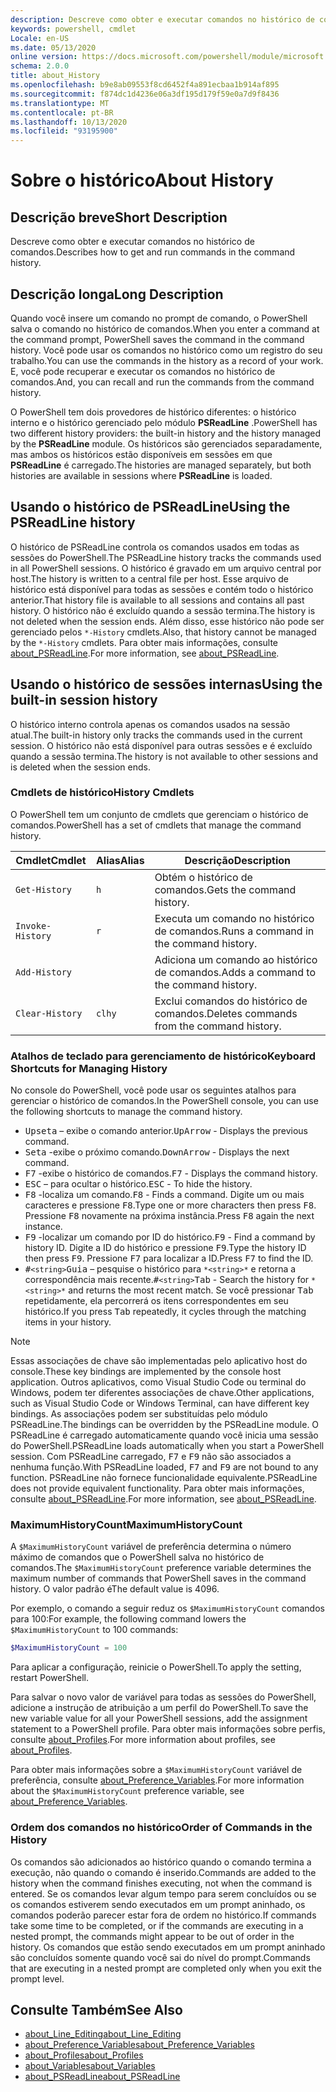 ```yaml
---
description: Descreve como obter e executar comandos no histórico de comandos.
keywords: powershell, cmdlet
Locale: en-US
ms.date: 05/13/2020
online version: https://docs.microsoft.com/powershell/module/microsoft.powershell.core/about/about_history?view=powershell-7&WT.mc_id=ps-gethelp
schema: 2.0.0
title: about_History
ms.openlocfilehash: b9e8ab09553f8cd6452f4a891ecbaa1b914af895
ms.sourcegitcommit: f874dc1d4236e06a3df195d179f59e0a7d9f8436
ms.translationtype: MT
ms.contentlocale: pt-BR
ms.lasthandoff: 10/13/2020
ms.locfileid: "93195900"
---
```

# <a name="about-history"></a><span data-ttu-id="7fe74-104">Sobre o histórico</span><span class="sxs-lookup"><span data-stu-id="7fe74-104">About History</span></span>

## <a name="short-description"></a><span data-ttu-id="7fe74-105">Descrição breve</span><span class="sxs-lookup"><span data-stu-id="7fe74-105">Short Description</span></span>
<span data-ttu-id="7fe74-106">Descreve como obter e executar comandos no histórico de comandos.</span><span class="sxs-lookup"><span data-stu-id="7fe74-106">Describes how to get and run commands in the command history.</span></span>

## <a name="long-description"></a><span data-ttu-id="7fe74-107">Descrição longa</span><span class="sxs-lookup"><span data-stu-id="7fe74-107">Long Description</span></span>

<span data-ttu-id="7fe74-108">Quando você insere um comando no prompt de comando, o PowerShell salva o comando no histórico de comandos.</span><span class="sxs-lookup"><span data-stu-id="7fe74-108">When you enter a command at the command prompt, PowerShell saves the command in the command history.</span></span> <span data-ttu-id="7fe74-109">Você pode usar os comandos no histórico como um registro do seu trabalho.</span><span class="sxs-lookup"><span data-stu-id="7fe74-109">You can use the commands in the history as a record of your work.</span></span> <span data-ttu-id="7fe74-110">E, você pode recuperar e executar os comandos no histórico de comandos.</span><span class="sxs-lookup"><span data-stu-id="7fe74-110">And, you can recall and run the commands from the command history.</span></span>

<span data-ttu-id="7fe74-111">O PowerShell tem dois provedores de histórico diferentes: o histórico interno e o histórico gerenciado pelo módulo **PSReadLine** .</span><span class="sxs-lookup"><span data-stu-id="7fe74-111">PowerShell has two different history providers: the built-in history and the history managed by the **PSReadLine** module.</span></span> <span data-ttu-id="7fe74-112">Os históricos são gerenciados separadamente, mas ambos os históricos estão disponíveis em sessões em que **PSReadLine** é carregado.</span><span class="sxs-lookup"><span data-stu-id="7fe74-112">The histories are managed separately, but both histories are available in sessions where **PSReadLine** is loaded.</span></span>

## <a name="using-the-psreadline-history"></a><span data-ttu-id="7fe74-113">Usando o histórico de PSReadLine</span><span class="sxs-lookup"><span data-stu-id="7fe74-113">Using the PSReadLine history</span></span>

<span data-ttu-id="7fe74-114">O histórico de PSReadLine controla os comandos usados em todas as sessões do PowerShell.</span><span class="sxs-lookup"><span data-stu-id="7fe74-114">The PSReadLine history tracks the commands used in all PowerShell sessions.</span></span>
<span data-ttu-id="7fe74-115">O histórico é gravado em um arquivo central por host.</span><span class="sxs-lookup"><span data-stu-id="7fe74-115">The history is written to a central file per host.</span></span> <span data-ttu-id="7fe74-116">Esse arquivo de histórico está disponível para todas as sessões e contém todo o histórico anterior.</span><span class="sxs-lookup"><span data-stu-id="7fe74-116">That history file is available to all sessions and contains all past history.</span></span> <span data-ttu-id="7fe74-117">O histórico não é excluído quando a sessão termina.</span><span class="sxs-lookup"><span data-stu-id="7fe74-117">The history is not deleted when the session ends.</span></span> <span data-ttu-id="7fe74-118">Além disso, esse histórico não pode ser gerenciado pelos `*-History` cmdlets.</span><span class="sxs-lookup"><span data-stu-id="7fe74-118">Also, that history cannot be managed by the `*-History` cmdlets.</span></span> <span data-ttu-id="7fe74-119">Para obter mais informações, consulte [about_PSReadLine](../../PSReadLine/About/about_PSReadLine.md).</span><span class="sxs-lookup"><span data-stu-id="7fe74-119">For more information, see [about_PSReadLine](../../PSReadLine/About/about_PSReadLine.md).</span></span>

## <a name="using-the-built-in-session-history"></a><span data-ttu-id="7fe74-120">Usando o histórico de sessões internas</span><span class="sxs-lookup"><span data-stu-id="7fe74-120">Using the built-in session history</span></span>

<span data-ttu-id="7fe74-121">O histórico interno controla apenas os comandos usados na sessão atual.</span><span class="sxs-lookup"><span data-stu-id="7fe74-121">The built-in history only tracks the commands used in the current session.</span></span> <span data-ttu-id="7fe74-122">O histórico não está disponível para outras sessões e é excluído quando a sessão termina.</span><span class="sxs-lookup"><span data-stu-id="7fe74-122">The history is not available to other sessions and is deleted when the session ends.</span></span>

### <a name="history-cmdlets"></a><span data-ttu-id="7fe74-123">Cmdlets de histórico</span><span class="sxs-lookup"><span data-stu-id="7fe74-123">History Cmdlets</span></span>

<span data-ttu-id="7fe74-124">O PowerShell tem um conjunto de cmdlets que gerenciam o histórico de comandos.</span><span class="sxs-lookup"><span data-stu-id="7fe74-124">PowerShell has a set of cmdlets that manage the command history.</span></span>

| <span data-ttu-id="7fe74-125">Cmdlet</span><span class="sxs-lookup"><span data-stu-id="7fe74-125">Cmdlet</span></span>           | <span data-ttu-id="7fe74-126">Alias</span><span class="sxs-lookup"><span data-stu-id="7fe74-126">Alias</span></span>  | <span data-ttu-id="7fe74-127">Descrição</span><span class="sxs-lookup"><span data-stu-id="7fe74-127">Description</span></span>                                |
| ---------------- | ------ | ------------------------------------------ |
| `Get-History`    | `h`    | <span data-ttu-id="7fe74-128">Obtém o histórico de comandos.</span><span class="sxs-lookup"><span data-stu-id="7fe74-128">Gets the command history.</span></span>                  |
| `Invoke-History` | `r`    | <span data-ttu-id="7fe74-129">Executa um comando no histórico de comandos.</span><span class="sxs-lookup"><span data-stu-id="7fe74-129">Runs a command in the command history.</span></span>     |
| `Add-History`    |        | <span data-ttu-id="7fe74-130">Adiciona um comando ao histórico de comandos.</span><span class="sxs-lookup"><span data-stu-id="7fe74-130">Adds a command to the command history.</span></span>     |
| `Clear-History`  | `clhy` | <span data-ttu-id="7fe74-131">Exclui comandos do histórico de comandos.</span><span class="sxs-lookup"><span data-stu-id="7fe74-131">Deletes commands from the command history.</span></span> |

### <a name="keyboard-shortcuts-for-managing-history"></a><span data-ttu-id="7fe74-132">Atalhos de teclado para gerenciamento de histórico</span><span class="sxs-lookup"><span data-stu-id="7fe74-132">Keyboard Shortcuts for Managing History</span></span>

<span data-ttu-id="7fe74-133">No console do PowerShell, você pode usar os seguintes atalhos para gerenciar o histórico de comandos.</span><span class="sxs-lookup"><span data-stu-id="7fe74-133">In the PowerShell console, you can use the following shortcuts to manage the command history.</span></span>

- <span data-ttu-id="7fe74-134"><kbd>Upseta</kbd> – exibe o comando anterior.</span><span class="sxs-lookup"><span data-stu-id="7fe74-134"><kbd>UpArrow</kbd> - Displays the previous command.</span></span>
- <span data-ttu-id="7fe74-135"><kbd>Seta</kbd> -exibe o próximo comando.</span><span class="sxs-lookup"><span data-stu-id="7fe74-135"><kbd>DownArrow</kbd> - Displays the next command.</span></span>
- <span data-ttu-id="7fe74-136"><kbd>F7</kbd> -exibe o histórico de comandos.</span><span class="sxs-lookup"><span data-stu-id="7fe74-136"><kbd>F7</kbd> - Displays the command history.</span></span>
- <span data-ttu-id="7fe74-137"><kbd>ESC</kbd> – para ocultar o histórico.</span><span class="sxs-lookup"><span data-stu-id="7fe74-137"><kbd>ESC</kbd> - To hide the history.</span></span>
- <span data-ttu-id="7fe74-138"><kbd>F8</kbd> -localiza um comando.</span><span class="sxs-lookup"><span data-stu-id="7fe74-138"><kbd>F8</kbd> - Finds a command.</span></span> <span data-ttu-id="7fe74-139">Digite um ou mais caracteres e pressione <kbd>F8</kbd>.</span><span class="sxs-lookup"><span data-stu-id="7fe74-139">Type one or more characters then press <kbd>F8</kbd>.</span></span> <span data-ttu-id="7fe74-140">Pressione <kbd>F8</kbd> novamente na próxima instância.</span><span class="sxs-lookup"><span data-stu-id="7fe74-140">Press <kbd>F8</kbd> again the next instance.</span></span>
- <span data-ttu-id="7fe74-141"><kbd>F9</kbd> -localizar um comando por ID do histórico.</span><span class="sxs-lookup"><span data-stu-id="7fe74-141"><kbd>F9</kbd> - Find a command by history ID.</span></span> <span data-ttu-id="7fe74-142">Digite a ID do histórico e pressione <kbd>F9</kbd>.</span><span class="sxs-lookup"><span data-stu-id="7fe74-142">Type the history ID then press <kbd>F9</kbd>.</span></span> <span data-ttu-id="7fe74-143">Pressione <kbd>F7</kbd> para localizar a ID.</span><span class="sxs-lookup"><span data-stu-id="7fe74-143">Press <kbd>F7</kbd> to find the ID.</span></span>
- <span data-ttu-id="7fe74-144"><kbd>#</kbd>`<string>`</kbd><kbd>Guia</kbd> – pesquise o histórico para `*<string>*` e retorna a correspondência mais recente.</span><span class="sxs-lookup"><span data-stu-id="7fe74-144"><kbd>#</kbd>`<string>`</kbd><kbd>Tab</kbd> - Search the history for `*<string>*` and returns the most recent match.</span></span> <span data-ttu-id="7fe74-145">Se você pressionar <kbd>Tab</kbd> repetidamente, ela percorrerá os itens correspondentes em seu histórico.</span><span class="sxs-lookup"><span data-stu-id="7fe74-145">If you press <kbd>Tab</kbd> repeatedly, it cycles through the matching items in your history.</span></span>

> [!NOTE]
> <span data-ttu-id="7fe74-146">Essas associações de chave são implementadas pelo aplicativo host do console.</span><span class="sxs-lookup"><span data-stu-id="7fe74-146">These key bindings are implemented by the console host application.</span></span> <span data-ttu-id="7fe74-147">Outros aplicativos, como Visual Studio Code ou terminal do Windows, podem ter diferentes associações de chave.</span><span class="sxs-lookup"><span data-stu-id="7fe74-147">Other applications, such as Visual Studio Code or Windows Terminal, can have different key bindings.</span></span> <span data-ttu-id="7fe74-148">As associações podem ser substituídas pelo módulo PSReadLine.</span><span class="sxs-lookup"><span data-stu-id="7fe74-148">The bindings can be overridden by the PSReadLine module.</span></span> <span data-ttu-id="7fe74-149">O PSReadLine é carregado automaticamente quando você inicia uma sessão do PowerShell.</span><span class="sxs-lookup"><span data-stu-id="7fe74-149">PSReadLine loads automatically when you start a PowerShell session.</span></span>
> <span data-ttu-id="7fe74-150">Com PSReadLine carregado, <kbd>F7</kbd> e <kbd>F9</kbd> não são associados a nenhuma função.</span><span class="sxs-lookup"><span data-stu-id="7fe74-150">With PSReadLine loaded, <kbd>F7</kbd> and <kbd>F9</kbd> are not bound to any function.</span></span> <span data-ttu-id="7fe74-151">PSReadLine não fornece funcionalidade equivalente.</span><span class="sxs-lookup"><span data-stu-id="7fe74-151">PSReadLine does not provide equivalent functionality.</span></span> <span data-ttu-id="7fe74-152">Para obter mais informações, consulte [about_PSReadLine](../../PSReadLine/About/about_PSReadLine.md).</span><span class="sxs-lookup"><span data-stu-id="7fe74-152">For more information, see [about_PSReadLine](../../PSReadLine/About/about_PSReadLine.md).</span></span>

### <a name="maximumhistorycount"></a><span data-ttu-id="7fe74-153">MaximumHistoryCount</span><span class="sxs-lookup"><span data-stu-id="7fe74-153">MaximumHistoryCount</span></span>

<span data-ttu-id="7fe74-154">A `$MaximumHistoryCount` variável de preferência determina o número máximo de comandos que o PowerShell salva no histórico de comandos.</span><span class="sxs-lookup"><span data-stu-id="7fe74-154">The `$MaximumHistoryCount` preference variable determines the maximum number of commands that PowerShell saves in the command history.</span></span> <span data-ttu-id="7fe74-155">O valor padrão é</span><span class="sxs-lookup"><span data-stu-id="7fe74-155">The default value is</span></span>
4096.

<span data-ttu-id="7fe74-156">Por exemplo, o comando a seguir reduz os `$MaximumHistoryCount` comandos para 100:</span><span class="sxs-lookup"><span data-stu-id="7fe74-156">For example, the following command lowers the `$MaximumHistoryCount` to 100 commands:</span></span>

```powershell
$MaximumHistoryCount = 100
```

<span data-ttu-id="7fe74-157">Para aplicar a configuração, reinicie o PowerShell.</span><span class="sxs-lookup"><span data-stu-id="7fe74-157">To apply the setting, restart PowerShell.</span></span>

<span data-ttu-id="7fe74-158">Para salvar o novo valor de variável para todas as sessões do PowerShell, adicione a instrução de atribuição a um perfil do PowerShell.</span><span class="sxs-lookup"><span data-stu-id="7fe74-158">To save the new variable value for all your PowerShell sessions, add the assignment statement to a PowerShell profile.</span></span> <span data-ttu-id="7fe74-159">Para obter mais informações sobre perfis, consulte [about_Profiles](about_Profiles.md).</span><span class="sxs-lookup"><span data-stu-id="7fe74-159">For more information about profiles, see [about_Profiles](about_Profiles.md).</span></span>

<span data-ttu-id="7fe74-160">Para obter mais informações sobre a `$MaximumHistoryCount` variável de preferência, consulte [about_Preference_Variables](about_Preference_Variables.md).</span><span class="sxs-lookup"><span data-stu-id="7fe74-160">For more information about the `$MaximumHistoryCount` preference variable, see [about_Preference_Variables](about_Preference_Variables.md).</span></span>

### <a name="order-of-commands-in-the-history"></a><span data-ttu-id="7fe74-161">Ordem dos comandos no histórico</span><span class="sxs-lookup"><span data-stu-id="7fe74-161">Order of Commands in the History</span></span>

<span data-ttu-id="7fe74-162">Os comandos são adicionados ao histórico quando o comando termina a execução, não quando o comando é inserido.</span><span class="sxs-lookup"><span data-stu-id="7fe74-162">Commands are added to the history when the command finishes executing, not when the command is entered.</span></span> <span data-ttu-id="7fe74-163">Se os comandos levar algum tempo para serem concluídos ou se os comandos estiverem sendo executados em um prompt aninhado, os comandos poderão parecer estar fora de ordem no histórico.</span><span class="sxs-lookup"><span data-stu-id="7fe74-163">If commands take some time to be completed, or if the commands are executing in a nested prompt, the commands might appear to be out of order in the history.</span></span> <span data-ttu-id="7fe74-164">Os comandos que estão sendo executados em um prompt aninhado são concluídos somente quando você sai do nível do prompt.</span><span class="sxs-lookup"><span data-stu-id="7fe74-164">Commands that are executing in a nested prompt are completed only when you exit the prompt level.</span></span>

## <a name="see-also"></a><span data-ttu-id="7fe74-165">Consulte Também</span><span class="sxs-lookup"><span data-stu-id="7fe74-165">See Also</span></span>

- [<span data-ttu-id="7fe74-166">about_Line_Editing</span><span class="sxs-lookup"><span data-stu-id="7fe74-166">about_Line_Editing</span></span>](about_Line_Editing.md)
- [<span data-ttu-id="7fe74-167">about_Preference_Variables</span><span class="sxs-lookup"><span data-stu-id="7fe74-167">about_Preference_Variables</span></span>](about_Preference_Variables.md)
- [<span data-ttu-id="7fe74-168">about_Profiles</span><span class="sxs-lookup"><span data-stu-id="7fe74-168">about_Profiles</span></span>](about_Profiles.md)
- [<span data-ttu-id="7fe74-169">about_Variables</span><span class="sxs-lookup"><span data-stu-id="7fe74-169">about_Variables</span></span>](about_Variables.md)
- [<span data-ttu-id="7fe74-170">about_PSReadLine</span><span class="sxs-lookup"><span data-stu-id="7fe74-170">about_PSReadLine</span></span>](../../PSReadLine/About/about_PSReadLine.md)
